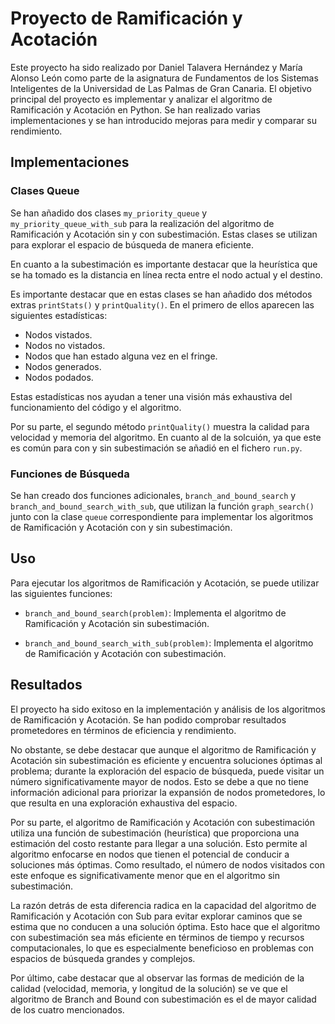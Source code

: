 # Proyecto de Ramificación y Acotación

Este proyecto ha sido realizado por Daniel Talavera Hernández y María Alonso León como parte de la asignatura de Fundamentos de los Sistemas Inteligentes de la Universidad de Las Palmas de Gran Canaria. 
El objetivo principal del proyecto es implementar y analizar el algoritmo de Ramificación y Acotación en Python. Se han realizado varias implementaciones y se han introducido mejoras para medir y comparar su rendimiento.

## Implementaciones

### Clases Queue

Se han añadido dos clases `my_priority_queue` y `my_priority_queue_with_sub` para la realización del algoritmo de Ramificación y Acotación sin y con subestimación. Estas clases se utilizan para explorar el espacio de búsqueda de manera eficiente.

En cuanto a la subestimación es importante destacar que la heurística que se ha tomado es la distancia en línea recta entre el nodo actual y el destino.

Es importante destacar que en estas clases se han añadido dos métodos extras `printStats()` y `printQuality()`. En el primero de ellos aparecen las siguientes estadísticas:

- Nodos vistados.
- Nodos no vistados.
- Nodos que han estado alguna vez en el fringe.
- Nodos generados.
- Nodos podados.

Estas estadísticas nos ayudan a tener una visión más exhaustiva del funcionamiento del código y el algoritmo.

Por su parte, el segundo método `printQuality()` muestra la calidad para velocidad y memoria del algoritmo. En cuanto al de la solcuión, ya que este es común para con y sin subestimación se añadió en el fichero `run.py`.

### Funciones de Búsqueda

Se han creado dos funciones adicionales, `branch_and_bound_search` y `branch_and_bound_search_with_sub`, que utilizan la función `graph_search()` junto con la clase `queue` correspondiente para implementar los algoritmos de Ramificación y Acotación con y sin subestimación.

## Uso

Para ejecutar los algoritmos de Ramificación y Acotación, se puede utilizar las siguientes funciones:

- `branch_and_bound_search(problem)`: Implementa el algoritmo de Ramificación y Acotación sin subestimación.

- `branch_and_bound_search_with_sub(problem)`: Implementa el algoritmo de Ramificación y Acotación con subestimación.

## Resultados

El proyecto ha sido exitoso en la implementación y análisis de los algoritmos de Ramificación y Acotación. Se han podido comprobar resultados prometedores en términos de eficiencia y rendimiento.

No obstante, se debe destacar que aunque el algoritmo de Ramificación y Acotación sin subestimación es eficiente y encuentra soluciones óptimas al problema; durante la exploración del espacio de búsqueda, puede visitar un número significativamente mayor de nodos. Esto se debe a que no tiene información adicional para priorizar la expansión de nodos prometedores, lo que resulta en una exploración exhaustiva del espacio. 

Por su parte, el algoritmo de Ramificación y Acotación con subestimación utiliza una función de subestimación (heurística) que proporciona una estimación del costo restante para llegar a una solución. Esto permite al algoritmo enfocarse en nodos que tienen el potencial de conducir a soluciones más óptimas. Como resultado, el número de nodos visitados con este enfoque es significativamente menor que en el algoritmo sin subestimación.

La razón detrás de esta diferencia radica en la capacidad del algoritmo de Ramificación y Acotación con Sub para evitar explorar caminos que se estima que no conducen a una solución óptima. Esto hace que el algoritmo con subestimación sea más eficiente en términos de tiempo y recursos computacionales, lo que es especialmente beneficioso en problemas con espacios de búsqueda grandes y complejos.

Por último, cabe destacar que al observar las formas de medición de la calidad (velocidad, memoria, y longitud de la solución) se ve que el algoritmo de Branch and Bound con subestimación es el de mayor calidad de los cuatro mencionados.




